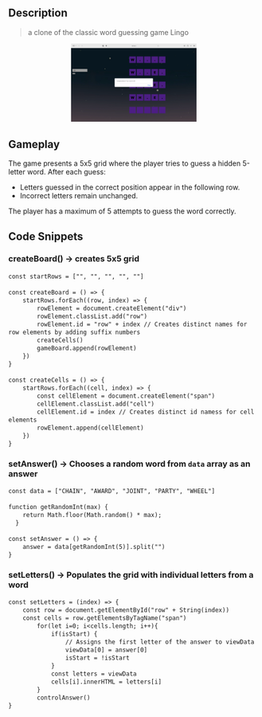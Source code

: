 ## Description 
>a clone of the classic word guessing game Lingo

<div align="center">
    <img src="img/preview.png" width=50%>
</div>

## Gameplay
The game presents a 5x5 grid where the player tries to guess a hidden 5-letter word. After each guess:

- Letters guessed in the correct position appear in the following row.
- Incorrect letters remain unchanged.

The player has a maximum of 5 attempts to guess the word correctly.

## Code Snippets

### createBoard() -> creates 5x5 grid

```
const startRows = ["", "", "", "", ""]

const createBoard = () => {
    startRows.forEach((row, index) => {
        rowElement = document.createElement("div")
        rowElement.classList.add("row")
        rowElement.id = "row" + index // Creates distinct names for row elements by adding suffix numbers
        createCells()
        gameBoard.append(rowElement)
    })
}

const createCells = () => {
    startRows.forEach((cell, index) => {
        const cellElement = document.createElement("span")
        cellElement.classList.add("cell")
        cellElement.id = index // Creates distinct id namess for cell elements
        rowElement.append(cellElement)
    })
}
```

### setAnswer() -> Chooses a random word from `data` array as an answer
````
const data = ["CHAIN", "AWARD", "JOINT", "PARTY", "WHEEL"]

function getRandomInt(max) {
    return Math.floor(Math.random() * max);
  }

const setAnswer = () => {
    answer = data[getRandomInt(5)].split("")
}
````

### setLetters() -> Populates the grid with individual letters from a word

````
const setLetters = (index) => {
    const row = document.getElementById("row" + String(index))
    const cells = row.getElementsByTagName("span")
        for(let i=0; i<cells.length; i++){
            if(isStart) {
                // Assigns the first letter of the answer to viewData
                viewData[0] = answer[0]
                isStart = !isStart
            }
            const letters = viewData
            cells[i].innerHTML = letters[i]
        }
        controlAnswer()
}
````